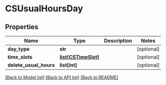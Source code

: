# CSUsualHoursDay

## Properties
Name | Type | Description | Notes
------------ | ------------- | ------------- | -------------
**day_type** | **str** |  | [optional] 
**time_slots** | [**list[CSTimeSlot]**](CSTimeSlot.md) |  | [optional] 
**delete_usual_hours** | **list[int]** |  | [optional] 

[[Back to Model list]](../README.md#documentation-for-models) [[Back to API list]](../README.md#documentation-for-api-endpoints) [[Back to README]](../README.md)


